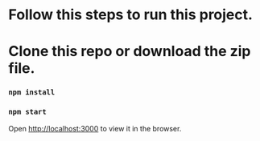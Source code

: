 # Follow this steps to run this project.

# Clone this repo or download the zip file.

### `npm install`

### `npm start`

Open [http://localhost:3000](http://localhost:3000) to view it in the browser.
